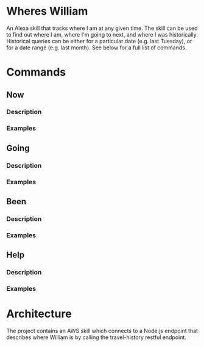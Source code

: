 # Wheres William
An Alexa skill that tracks where I am at any given time. The skill can be used to find out where I am, where I'm going to next, and where I was historically. Historical queries can be either for a particular date (e.g. last Tuesday), or for a date range (e.g. last month). See below for a full list of commands.

# Commands

## Now
### Description

### Examples


## Going
### Description

### Examples


## Been
### Description

### Examples

## Help
### Description

### Examples


# Architecture

The project contains an AWS skill which connects to a Node.js endpoint that describes where William is by calling the travel-history restful endpoint.
